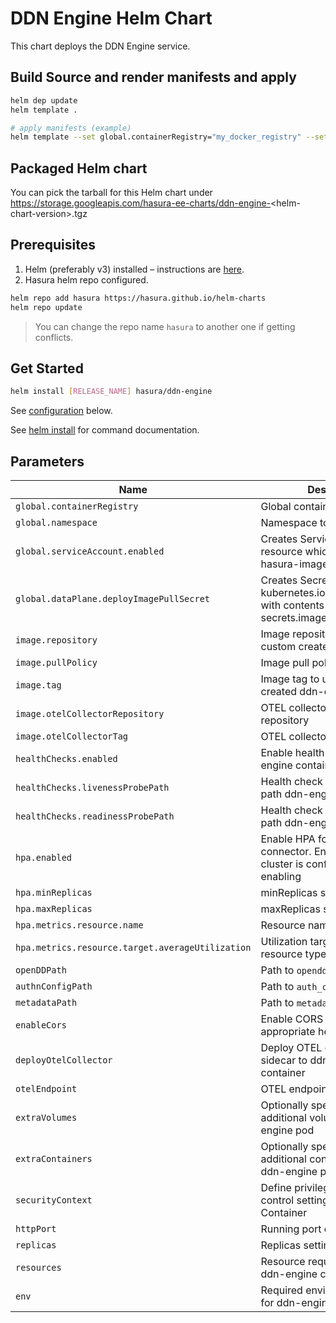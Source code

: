 # DDN Engine Helm Chart

This chart deploys the DDN Engine service.

## Build Source and render manifests and apply
```bash
helm dep update
helm template .

# apply manifests (example)
helm template --set global.containerRegistry="my_docker_registry" --set global.namespace="my_namespace" --set image.repository="my_custom_image" --set image.tag="my_custom_image_tag" . | kubectl apply -f -
```

## Packaged Helm chart

You can pick the tarball for this Helm chart under https://storage.googleapis.com/hasura-ee-charts/ddn-engine-<helm-chart-version\>.tgz

## Prerequisites

1. Helm (preferably v3) installed – instructions are [here](https://helm.sh/docs/intro/install/).
2. Hasura helm repo configured.
  
```bash
helm repo add hasura https://hasura.github.io/helm-charts
helm repo update
```

> You can change the repo name `hasura` to another one if getting conflicts.

## Get Started

```bash
helm install [RELEASE_NAME] hasura/ddn-engine
```
See [configuration](#parameters) below.

See [helm install](https://helm.sh/docs/helm/helm_install/) for command documentation.

## Parameters 

| Name                                              | Description                                                                                                | Value                           |
| ------------------------------------------------- | ---------------------------------------------------------------------------------------------------------- | ------------------------------- |
| `global.containerRegistry`                        | Global container image registry                                                                            | `""`                            |
| `global.namespace`                                | Namespace to deploy to                                                                                     | `"default"`                     |
| `global.serviceAccount.enabled`                   | Creates ServiceAccount resource which references hasura-image-pull Secret                                  | `false`                         |
| `global.dataPlane.deployImagePullSecret`          | Creates Secret of type kubernetes.io/dockerconfigjson with contents of secrets.imagePullSecret             | `false`                         |
| `image.repository`                                | Image repository containing custom created ddn-engine                                                      | `""`                            |
| `image.pullPolicy`                                | Image pull policy                                                                                          | `Always`                        |
| `image.tag`                                       | Image tag to use for custom created ddn-engine                                                             | `""`                            |
| `image.otelCollectorRepository`                   | OTEL collector image repository                                                                            | `otel/opentelemetry-collector`        |
| `image.otelCollectorTag`                          | OTEL collector image tag                                                                                   | `0.104.0`                              |
| `healthChecks.enabled`                            | Enable health check for ddn-engine container                                                               | `true`                         |
| `healthChecks.livenessProbePath`                  | Health check liveness Probe path ddn-engine container                                                      | `"/health"`                       |
| `healthChecks.readinessProbePath`                 | Health check readiness Probe path ddn-engine container                                                     | `"/health"`                       |
| `hpa.enabled`                                     | Enable HPA for mongo-connector.  Ensure metrics cluster is configured when enabling                        | `false`                       |
| `hpa.minReplicas`                                 | minReplicas setting for HPA                                                                                | `2`                       |
| `hpa.maxReplicas`                                 | maxReplicas setting for HPA                                                                                | `4`                       |
| `hpa.metrics.resource.name`                       | Resource name to autoscale on                                                                              | ``                       |
| `hpa.metrics.resource.target.averageUtilization`  | Utilization target on specific resource type                                                               | ``                       |
| `openDDPath`                                      | Path to `opendd.json`                                                                                      | `/md/open_dd.json`              |
| `authnConfigPath`                                 | Path to `auth_config.json`                                                                                 | `/md/auth_config.json`          |
| `metadataPath`                                    | Path to `metadata.json`                                                                                    | `/md/metadata.json`             |
| `enableCors`                                      | Enable CORS by sending appropriate headers                                                                 | `true`                          |
| `deployOtelCollector`                             | Deploy OTEL collector as sidecar to ddn-engine container                                                   | `true`                          |
| `otelEndpoint`                                    | OTEL endpoint under Hasura                                                                                 | `https://gateway.otlp.hasura.io:443`                         |
| `extraVolumes`                                    | Optionally specify extra list of additional volumes for the ddn-engine pod                                 | `[]`                               |
| `extraContainers`                                 | Optionally specify extra list of additional containers for the ddn-engine pod                              | `[]`                               |
| `securityContext`                                 | Define privilege and access control settings for a Pod or Container                                        | `{}`                               |
| `httpPort`                                        | Running port of ddn-engine                                                                                 | `3000`                          |
| `replicas`                                        | Replicas setting for pod                                                                                   | `1`                             |
| `resources`                                       | Resource requests and limits of ddn-engine container                                                       | `{}`                               |
| `env`                                             | Required environment variables for ddn-engine                                                              | `[]`                               |
